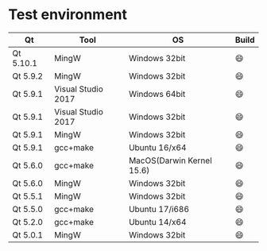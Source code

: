 # Test environment

| Qt        | Tool               | OS                        | Build   |
| --------- | ----------------   | ------------------------- | ------- |
| Qt 5.10.1 | MingW              | Windows 32bit             | :smile: |
| Qt 5.9.2  | MingW              | Windows 32bit             | :smile: |
| Qt 5.9.1  | Visual Studio 2017 | Windows 64bit             | :smile: |
| Qt 5.9.1  | Visual Studio 2017 | Windows 32bit             | :smile: |
| Qt 5.9.1  | MingW              | Windows 32bit             | :smile: |
| Qt 5.9.1  | gcc+make           | Ubuntu 16/x64             | :smile: |
| Qt 5.6.0  | gcc+make           | MacOS(Darwin Kernel 15.6) | :smile: | 
| Qt 5.6.0  | MingW              | Windows 32bit             | :smile: |
| Qt 5.5.1  | MingW              | Windows 32bit             | :smile: |
| Qt 5.5.0  | gcc+make           | Ubuntu 17/i686            | :smile: |
| Qt 5.2.0  | gcc+make           | Ubuntu 14/x64             | :smile: |
| Qt 5.0.1  | MingW              | Windows 32bit             | :smile: |

